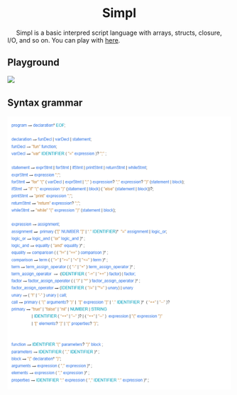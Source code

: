 <h1 align="center">Simpl</h1>

<p>&nbsp;&nbsp;&nbsp;&nbsp; Simpl is a basic interpred script language with arrays, structs, closure, I/O, and so on. You can play with <a href="https://saymow-simple.vercel.app/" target="_blank">here</a>.</p>

## Playground

<img src="./.github/demo-linear-fn.mp4"></img>

## Syntax grammar

<img src="./.github/grammar.png"></img>

